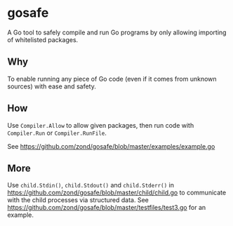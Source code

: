 # gosafe

A Go tool to safely compile and run Go programs by only allowing importing of whitelisted packages.

## Why

To enable running any piece of Go code (even if it comes from unknown sources) with ease and safety.

## How

Use `Compiler.Allow` to allow given packages, then run code with `Compiler.Run` or `Compiler.RunFile`.

See https://github.com/zond/gosafe/blob/master/examples/example.go

## More

Use `child.Stdin()`, `child.Stdout()` and `child.Stderr()` in https://github.com/zond/gosafe/blob/master/child/child.go to communicate with the child processes via structured data. See https://github.com/zond/gosafe/blob/master/testfiles/test3.go for an example.
